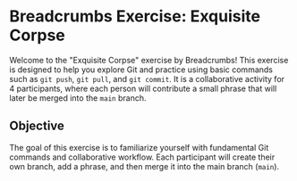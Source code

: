 # Breadcrumbs Exercise: Exquisite Corpse

Welcome to the "Exquisite Corpse" exercise by Breadcrumbs! This exercise is designed to help you explore Git and practice using basic commands such as `git push`, `git pull`, and `git commit`. It is a collaborative activity for 4 participants, where each person will contribute a small phrase that will later be merged into the `main` branch.

## Objective

The goal of this exercise is to familiarize yourself with fundamental Git commands and collaborative workflow. Each participant will create their own branch, add a phrase, and then merge it into the main branch (`main`).


